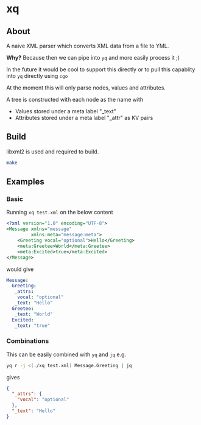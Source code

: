# xq

## About

A naive XML parser which converts XML data from a file to YML.

**Why?** Because then we can pipe into `yq` and more easily process it ;)

In the future it would be cool to support this directly or to pull this capablity into `yq` directly using `cgo`

At the moment this will only parse nodes, values and attributes.

A tree is constructed with each node as the name with
- Values stored under a meta label "\_text"
- Attributes stored under a meta label "\_attr" as KV pairs

## Build

libxml2 is used and required to build.
```bash
make
```

## Examples

### Basic

Running `xq test.xml` on the below content

```xml
<?xml version="1.0" encoding="UTF-8">
<Message xmlns="message"
         xmlns:meta="message:meta">
    <Greeting vocal="optional">Hello</Greeting>
    <meta:Greetee>World</meta:Greetee>
    <meta:Excited>true</meta:Excited>
</Message>
```

would give
```yml
Message:
  Greeting:
   _attrs:
    vocal: "optional"
   _text: "Hello"
  Greetee:
   _text: "World"
  Excited:
   _text: "true"
```

### Combinations

This can be easily combined with `yq` and `jq` e.g.
```bash
yq r -j <(./xq test.xml) Message.Greeting | jq
```
gives
```json
{
  "_attrs": {
    "vocal": "optional"
  },
  "_text": "Hello"
}
```
